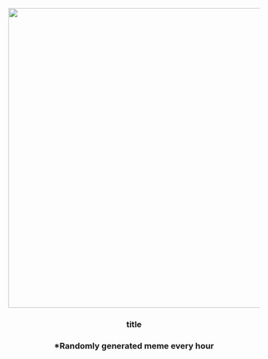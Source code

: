 <p align="center">
        <img src="https://i.redd.it/9emva653f9g91.gif" width="600" height="600">
        </p>
        <h3 align="center">title</h3>
        <h3 align="center">*Randomly generated meme every hour</h3>
    